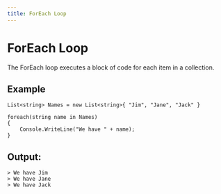 ```yaml
---
title: ForEach Loop
---
```


# ForEach Loop

The ForEach loop executes a block of code for each item in a collection.

## Example
```
List<string> Names = new List<string>{ "Jim", "Jane", "Jack" }

foreach(string name in Names)
{
    Console.WriteLine("We have " + name);    
}
```

## Output:
```
> We have Jim
> We have Jane
> We have Jack
```
